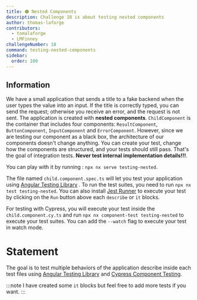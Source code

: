 ```yaml
---
title: 🟠 Nested Components
description: Challenge 18 is about testing nested components
author: thomas-laforge
contributors:
  - tomalaforge
  - LMFinney
challengeNumber: 18
command: testing-nested-components
sidebar:
  order: 109
---
```


## Information

We have a small application that sends a title to a fake backend when the user types the value into an input.
If the title is correctly typed, you can send the request; otherwise you receive an error, and the request is not sent.
The application is created with <b>nested components</b>. `ChildComponent` is the container that includes four components: `ResultComponent`, `ButtonComponent`, `InputComponent` and `ErrorComponent`. However, since we are testing our component as a black box, the architecture of our components doesn't change anything. You can create your test, change how the components are structured, and your tests should still pass. That's the goal of integration tests. <b>Never test internal implementation details!!!</b>.

You can play with it by running : `npx nx serve testing-nested`.

The file named `child.component.spec.ts` will let you test your application using [Angular Testing Library](https://testing-library.com/) . To run the test suites, you need to run `npx nx test testing-nested`. You can also install [Jest Runner](https://marketplace.visualstudio.com/items?itemName=firsttris.vscode-jest-runner) to execute your test by clicking on the `Run` button above each `describe` or `it` blocks.

For testing with Cypress, you will execute your test inside the `child.component.cy.ts` and run `npx nx component-test testing-nested` to execute your test suites. You can add the `--watch` flag to execute your test in watch mode.

# Statement

The goal is to test multiple behaviors of the application describe inside each test files using [Angular Testing Library](https://testing-library.com/) and [Cypress Component Testing](https://docs.cypress.io/guides/component-testing/overview).

:::note
I have created some `it` blocks but feel free to add more tests if you want.
:::
